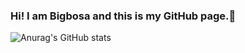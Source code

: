 ### Hi! I am Bigbosa and this is my GitHub page.👋
![Anurag's GitHub stats](https://github-readme-stats.vercel.app/api?username=Bigbosa&show_icons=true&theme=radical)
